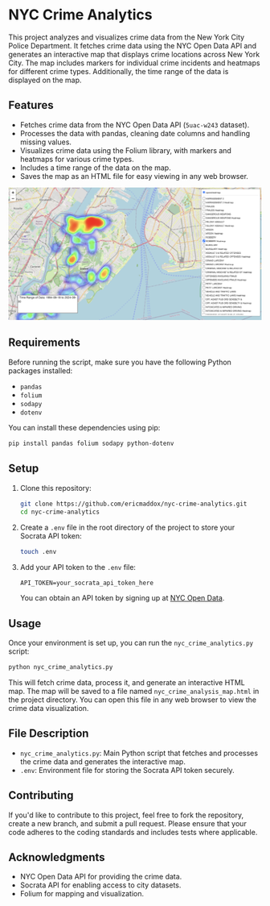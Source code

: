 # NYC Crime Analytics

This project analyzes and visualizes crime data from the New York City Police Department. It fetches crime data using the NYC Open Data API and generates an interactive map that displays crime locations across New York City. The map includes markers for individual crime incidents and heatmaps for different crime types. Additionally, the time range of the data is displayed on the map.

## Features
- Fetches crime data from the NYC Open Data API (`5uac-w243` dataset).
- Processes the data with pandas, cleaning date columns and handling missing values.
- Visualizes crime data using the Folium library, with markers and heatmaps for various crime types.
- Includes a time range of the data on the map.
- Saves the map as an HTML file for easy viewing in any web browser.

![Heatmap Demo](https://github.com/ericmaddox/nyc-crime-analytics/blob/main/media/Heatmap_demo.jpg)

## Requirements
Before running the script, make sure you have the following Python packages installed:

- `pandas`
- `folium`
- `sodapy`
- `dotenv`

You can install these dependencies using pip:

```bash
pip install pandas folium sodapy python-dotenv
```

## Setup

1. Clone this repository:

   ```bash
   git clone https://github.com/ericmaddox/nyc-crime-analytics.git
   cd nyc-crime-analytics
   ```

2. Create a `.env` file in the root directory of the project to store your Socrata API token:

   ```bash
   touch .env
   ```

3. Add your API token to the `.env` file:

   ```
   API_TOKEN=your_socrata_api_token_here
   ```

   You can obtain an API token by signing up at [NYC Open Data](https://opendata.cityofnewyork.us/).

## Usage

Once your environment is set up, you can run the `nyc_crime_analytics.py` script:

```bash
python nyc_crime_analytics.py
```

This will fetch crime data, process it, and generate an interactive HTML map. The map will be saved to a file named `nyc_crime_analysis_map.html` in the project directory. You can open this file in any web browser to view the crime data visualization.

## File Description

- `nyc_crime_analytics.py`: Main Python script that fetches and processes the crime data and generates the interactive map.
- `.env`: Environment file for storing the Socrata API token securely.

## Contributing

If you'd like to contribute to this project, feel free to fork the repository, create a new branch, and submit a pull request. Please ensure that your code adheres to the coding standards and includes tests where applicable.

## Acknowledgments

- NYC Open Data API for providing the crime data.
- Socrata API for enabling access to city datasets.
- Folium for mapping and visualization.
